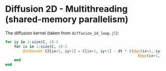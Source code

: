 # Diffusion 2D - Multithreading (shared-memory parallelism)

The diffusion kernel (taken from `diffusion_2d_loop.jl`):

```julia
for iy in 1:size(C, 2)-2
    for ix in 1:size(C, 1)-2
        @inbounds C2[ix+1, iy+1] = C[ix+1, iy+1] - dt * ((@qx(ix+1, iy+1) - @qx(ix, iy+1)) / ds +
                                                            (@qy(ix+1, iy+1) - @qy(ix+1, iy)) / ds)
    end
end
```